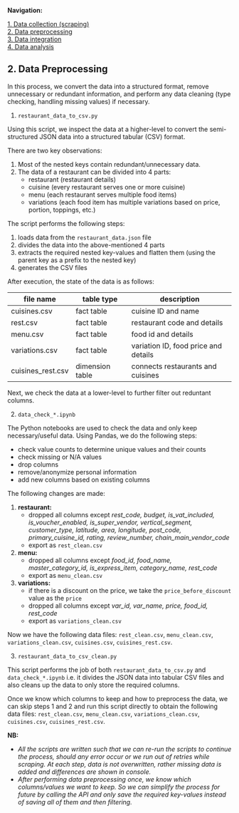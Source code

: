 **Navigation:**

[1. Data collection (scraping)](../data_collection)\
[2. Data preprocessing]()\
[3. Data integration](../data_integration)\
[4. Data analysis](../data_analysis)

## 2. Data Preprocessing

In this process, we convert the data into a structured format, remove unnecessary or redundant information, and perform any data cleaning (type checking, handling missing values) if necessary.

1. `restaurant_data_to_csv.py`

Using this script, we inspect the data at a higher-level to convert the semi-structured JSON data into a structured tabular (CSV) format.

There are two key observations:
1. Most of the nested keys contain redundant/unnecessary data.
2. The data of a restaurant can be divided into 4 parts:
    - restaurant (restaurant details)
	- cuisine (every restaurant serves one or more cuisine)
	- menu (each restaurant serves multiple food items)
	- variations (each food item has multiple variations based on price, portion, toppings, etc.)

The script performs the following steps:
1. loads data from the `restaurant_data.json` file
2. divides the data into the above-mentioned 4 parts
3. extracts the required nested key-values and flatten them (using the parent key as a prefix to the nested key)
4. generates the CSV files

After execution, the state of the data is as follows:

| file name | table type | description |
| --- | --- | --- |
| cuisines.csv | fact table | cuisine ID and name |
| rest.csv | fact table | restaurant code and details |
| menu.csv | fact table | food id and details |
| variations.csv | fact table | variation ID, food price and details |
| cuisines\_rest.csv | dimension table | connects restaurants and cuisines |

Next, we check the data at a lower-level to further filter out reduntant columns.

2. `data_check_*.ipynb`

The Python notebooks are used to check the data and only keep necessary/useful data. Using Pandas, we do the following steps:

- check value counts to determine unique values and their counts
- check missing or N/A values
- drop columns
- remove/anonymize personal information
- add new columns based on existing columns

The following changes are made:
1. **restaurant:**
    - dropped all columns except *rest_code, budget, is_vat_included, is_voucher_enabled, is_super_vendor, vertical_segment, customer_type, latitude, area, longitude, post_code, primary_cuisine_id, rating, review_number, chain_main_vendor_code*
    - export as `rest_clean.csv`
2. **menu:**
    - dropped all columns except *food_id, food_name, master_category_id, is_express_item, category_name, rest_code*
    - export as `menu_clean.csv`
3. **variations:**
    - if there is a discount on the price, we take the `price_before_discount` value as the `price`
    - dropped all columns except *var_id, var_name, price, food_id, rest_code*
    - export as `variations_clean.csv`

Now we have the following data files: 
`rest_clean.csv`, `menu_clean.csv`, `variations_clean.csv`, `cuisines.csv`, `cuisines_rest.csv`.

3. `restaurant_data_to_csv_clean.py`

This script performs the job of both `restaurant_data_to_csv.py` and `data_check_*.ipynb` i.e. it divides the JSON data into tabular CSV files and also cleans up the data to only store the required columns.

Once we know which columns to keep and how to preprocess the data, we can skip steps 1 and 2 and run this script directly to obtain the following data files:
`rest_clean.csv`, `menu_clean.csv`, `variations_clean.csv`, `cuisines.csv`, `cuisines_rest.csv`.


**NB:**
- *All the scripts are written such that we can re-run the scripts to continue the process, should any error occur or we run out of retries while scraping. At each step, data is not overwritten, rather missing data is added and differences are shown in console.*
- *After performing data preprocessing once, we know which columns/values we want to keep. So we can simplify the process for future by calling the API and only save the required key-values instead of saving all of them and then filtering.*
